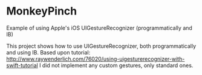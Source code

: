 # MonkeyPinch
Example of using Apple's iOS UIGestureRecognizer (programmatically and IB)

This project shows how to use UIGestureRecognizer, both programmatically and using IB.
Based upon tutorial: http://www.raywenderlich.com/76020/using-uigesturerecognizer-with-swift-tutorial
I did not implement any custom gestures, only standard ones.
